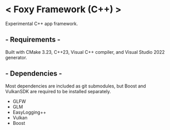 # < Foxy Framework (C++) >
 Experimental C++ app framework.

## - Requirements -
 Built with CMake 3.23, C++23, Visual C++ compiler, and Visual Studio 2022 generator.
 
## - Dependencies -
 Most dependencies are included as git submodules, but Boost and VulkanSDK are required to be installed separately.
 - GLFW
 - GLM
 - EasyLogging++
 - Vulkan
 - Boost
